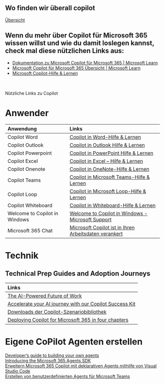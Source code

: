 ## Wo finden wir überall copilot
[Übersicht](https://github.com/thomas-lauer/copilot/blob/main/looking_for_copilot.md)

## Wenn du mehr über Copilot für Microsoft 365 wissen willst und wie du damit loslegen kannst, check mal diese nützlichen Links aus:

*   [Dokumentation zu Microsoft Copilot für Microsoft 365 | Microsoft Learn](https://learn.microsoft.com/de-de/microsoft-365-copilot/?culture=en-us&country=us)
*   [Microsoft Copilot für Microsoft 365 Übersicht | Microsoft Learn](https://learn.microsoft.com/de-de/microsoft-365-copilot/microsoft-365-copilot-overview)
*   [Microsoft Copilot-Hilfe & Lernen](https://support.microsoft.com/de-de/copilot)  
<br>
<br>
Nützliche Links zu Copilot  

# Anwender
|Anwendung|Links|
|:----|:----|
| Copilot Word | [Copilot in Word-Hilfe & Lernen](https://support.microsoft.com/de-de/copilot-word) |
| Copilot Outlook | [Copilot in Outlook Hilfe & Lernen](https://support.microsoft.com/de-de/copilot-outlook) |
| Copilot Powerpoint | [Copilot in PowerPoint Hilfe & Lernen](https://support.microsoft.com/de-de/copilot-powerpoint) |
| Copilot Excel | [Copilot in Excel – Hilfe & Lernen](https://support.microsoft.com/de-de/copilot-excel) |
| Copilot Onenote | [Copilot in OneNote-Hilfe & Lernen](https://support.microsoft.com/de-de/copilot-onenote) |
| Copilot Teams | [Copilot in Microsoft Teams-Hilfe & Lernen](https://support.microsoft.com/de-de/copilot-teams) |
| Copilot Loop | [Copilot in Microsoft Loop-Hilfe & Lernen](https://support.microsoft.com/de-de/copilot-loop) |
| Copilot Whiteboard | [Copilot in Whiteboard-Hilfe & Lernen](https://support.microsoft.com/de-de/copilot-whiteboard) |
| Welcome to Copilot in Windows | [Welcome to Copilot in Windows - Microsoft Support](https://support.microsoft.com/en-us/windows/welcome-to-copilot-in-windows-675708af-8c16-4675-afeb-85a5a476ccb0) |
| Microsoft 365 Chat | [Microsoft Copilot ist in Ihren Arbeitsdaten verankert](https://support.microsoft.com/de-de/copilot-microsoft365-chat) |

# Technik  
## Technical Prep Guides and Adoption Journeys
|Links|
|:----|
| [The AI-Powered Future of Work](https://cloudpartners.transform.microsoft.com/practices/modern-work/copilot?fbclid=iwzxh0bgnhzw0cmtaaar231jqf39nyri5rbhzvof_vrhul9s_rha_wljmfa3yp6lsvzquj1c9f91a_aem_areizvfwdluo_n_vvhh1x_8ygvek5tdxolvncfhaxjykp_emndi2ziu5h9srux3qffirfa731rx_a8lxqbjbqehh) |
|[Accelerate your AI journey with our Copilot Success Kit](https://adoption.microsoft.com/en-us/copilot/success-kit/?fbclid=IwZXh0bgNhZW0CMTAAAR2oje1PuRtN-gFx33F9s6ogQxzHcS0Yvlexdl9Uvy2L7o_96C8oeoxWuVk_aem_AReJ3s9umtzrFY2uZO9G8IlLMPuftesO16rSBtVDFr1msP8FJjonG5U59ue0iWt30vkOIgc_DCn-2M2VPTJXvbR6)|
|[Downloads der Copilot-Szenariobibliothek](https://adoption.microsoft.com/de-de/copilot-scenario-library/downloads/?fbclid=IwZXh0bgNhZW0CMTAAAR37eJV4tOcwIC5IllevIrCg1Nf-0jwFBPziiuERoxcPkkC0E65b6pra7mU_aem_ARcWC9buIeCO1Ilb2sBIwAWRvJrG67pXO7_kineHQ2Wn17THwvtHHgDgLpyUH2a7fuXveVaLcpmF11p_6uHlx8AX)|
|[Deploying Copilot for Microsoft 365 in four chapters](https://www.microsoft.com/insidetrack/blog/deploying-copilot-for-microsoft-365-in-four-chapters/?fbclid=IwZXh0bgNhZW0CMTAAAR1y3uiS4rvRiubdSlzRST1SB3KA52YNQ4I2abL3fc_FfthUfqi2cfWkgUU_aem_ARf36tX8TN6Z7oAApjKcBOoFqxTPl0_8OKkxz20_1Y31Y2LG_FLDwVIcaU3QcJ-PcYI0McT1d8sEQsVFpVqdhUNw)|


# Eigene CoPilot Agenten erstellen
[Developer’s guide to building your own agents](https://www.youtube.com/watch?v=yb72XC3ujdI)   
[Introducing the Microsoft 365 Agents SDK](https://devblogs.microsoft.com/microsoft365dev/introducing-the-microsoft-365-agents-sdk/?ocid=)  
[Erweitern Microsoft 365 Copilot mit deklarativen Agents mithilfe von Visual Studio Code](https://learn.microsoft.com/de-de/training/paths/copilot-microsoft-365-declarative-agents-visual-studio-code/)  
[Erstellen von benutzerdefinierten Agents für Microsoft Teams](https://learn.microsoft.com/de-de/training/paths/build-custom-copilots-microsoft-teams/)  
